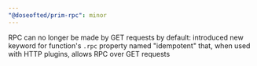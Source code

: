 ```yaml
---
"@doseofted/prim-rpc": minor
---
```


RPC can no longer be made by GET requests by default: introduced new keyword for function's `.rpc` property named "idempotent" that, when used with HTTP plugins, allows RPC over GET requests
